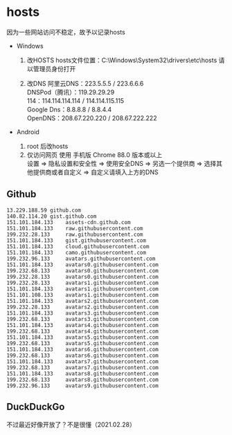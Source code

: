 # hosts
因为一些网站访问不稳定，故予以记录hosts

- Windows

  1. 改HOSTS
  hosts文件位置：C:\Windows\System32\drivers\etc\hosts
  请以管理员身份打开

  2. 改DNS
  阿里云DNS：223.5.5.5 / 223.6.6.6  
  DNSPod（腾讯）：119.29.29.29  
  114：114.114.114.114 / 114.114.115.115  
  Google Dns：8.8.8.8 / 8.8.4.4  
  OpenDNS：208.67.220.220 / 208.67.222.222  
  

- Android
  1. root 后改hosts
  2. 仅访问网页
  使用 手机版 Chrome 88.0 版本或以上  
  设置 => 隐私设置和安全性 => 使用安全DNS => 另选一个提供商 => 选择其他提供商或者自定义 => 自定义请填入上方的DNS

## Github
```
13.229.188.59 github.com
140.82.114.20 gist.github.com
151.101.184.133    assets-cdn.github.com
151.101.184.133    raw.githubusercontent.com
199.232.28.133     raw.githubusercontent.com 
151.101.184.133    gist.githubusercontent.com
151.101.184.133    cloud.githubusercontent.com
151.101.184.133    camo.githubusercontent.com
199.232.96.133     avatars.githubusercontent.com
151.101.184.133    avatars0.githubusercontent.com
199.232.68.133     avatars0.githubusercontent.com
199.232.28.133     avatars0.githubusercontent.com 
199.232.28.133     avatars1.githubusercontent.com
151.101.184.133    avatars1.githubusercontent.com
151.101.108.133    avatars1.githubusercontent.com
151.101.184.133    avatars2.githubusercontent.com
199.232.28.133     avatars2.githubusercontent.com
151.101.184.133    avatars3.githubusercontent.com
199.232.68.133     avatars3.githubusercontent.com
151.101.184.133    avatars4.githubusercontent.com
199.232.68.133     avatars4.githubusercontent.com
151.101.184.133    avatars5.githubusercontent.com
199.232.68.133     avatars5.githubusercontent.com
151.101.184.133    avatars6.githubusercontent.com
199.232.68.133     avatars6.githubusercontent.com
151.101.184.133    avatars7.githubusercontent.com
199.232.68.133     avatars7.githubusercontent.com
151.101.184.133    avatars8.githubusercontent.com
199.232.68.133     avatars8.githubusercontent.com
199.232.96.133     avatars9.githubusercontent.com
```
## DuckDuckGo

不过最近好像开放了？不是很懂（2021.02.28）
